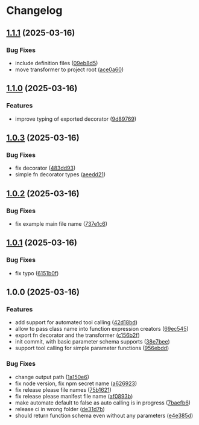 # Changelog

## [1.1.1](https://github.com/chenhunghan/2schema/compare/2schema-v1.1.0...2schema-v1.1.1) (2025-03-16)


### Bug Fixes

* include definition files ([09eb8d5](https://github.com/chenhunghan/2schema/commit/09eb8d56650659da8c94345c713e37e30600ec0f))
* move transformer to project root ([ace0a60](https://github.com/chenhunghan/2schema/commit/ace0a603e22f69ff2f302635c0566ca9601245e1))

## [1.1.0](https://github.com/chenhunghan/2schema/compare/2schema-v1.0.3...2schema-v1.1.0) (2025-03-16)


### Features

* improve typing of exported decorator ([9d89769](https://github.com/chenhunghan/2schema/commit/9d897696e1b173bfc92b0c45519c1ea8f6a69266))

## [1.0.3](https://github.com/chenhunghan/2schema/compare/2schema-v1.0.2...2schema-v1.0.3) (2025-03-16)


### Bug Fixes

* fix decorator ([483dd93](https://github.com/chenhunghan/2schema/commit/483dd9372a84a3ac9e95ceac3bb57c6beaa1f36e))
* simple fn decorator types ([aeedd21](https://github.com/chenhunghan/2schema/commit/aeedd21626db8883fff507f342c37ca11cd5f44a))

## [1.0.2](https://github.com/chenhunghan/2schema/compare/2schema-v1.0.1...2schema-v1.0.2) (2025-03-16)


### Bug Fixes

* fix example main file name ([737e1c6](https://github.com/chenhunghan/2schema/commit/737e1c6d6aed2f6f4b6986d4877a877740627ca1))

## [1.0.1](https://github.com/chenhunghan/2schema/compare/2schema-v1.0.0...2schema-v1.0.1) (2025-03-16)


### Bug Fixes

* fix typo ([6151b0f](https://github.com/chenhunghan/2schema/commit/6151b0f9c0a5db6e1e611903eb94b951db98a98b))

## 1.0.0 (2025-03-16)


### Features

* add support for automated tool calling ([42d18bd](https://github.com/chenhunghan/2schema/commit/42d18bd1ebf7f9590987a37b03c8af445780d4ba))
* allow to pass class name into function expression creators ([69ec545](https://github.com/chenhunghan/2schema/commit/69ec5457273a535006d816418a5a984c67026889))
* export fn decorator and the transformer ([c156b2f](https://github.com/chenhunghan/2schema/commit/c156b2f14599f6dee50477001393872bce447c77))
* init commit, with basic parameter schema supports ([38e7bee](https://github.com/chenhunghan/2schema/commit/38e7beeab12b76b312f5c14f01c7540f15258c5c))
* support tool calling for simple parameter functions ([956ebdd](https://github.com/chenhunghan/2schema/commit/956ebdd1a69019011128384447e6860bda2eb18d))


### Bug Fixes

* change output path ([1a150e6](https://github.com/chenhunghan/2schema/commit/1a150e6d7458e8b89689a267cb9fbb25d4eb2247))
* fix node version, fix npm secret name ([a626923](https://github.com/chenhunghan/2schema/commit/a626923fba5a63cf307e75b3cf52764c008b21b7))
* fix release please file names ([75b1621](https://github.com/chenhunghan/2schema/commit/75b162160da03cbaec5a213a34619009b13e823b))
* fix release please manifest file name ([af0893b](https://github.com/chenhunghan/2schema/commit/af0893bdb7f127354abef7c52d51ccc27715af3f))
* make automate default to false as auto calling is in progress ([7baefb6](https://github.com/chenhunghan/2schema/commit/7baefb60ab037a98febd89a63bc5bde5944cf1b9))
* release ci in wrong folder ([de31d7b](https://github.com/chenhunghan/2schema/commit/de31d7ba2b5ac9022dc57fbc8d38f90a02220ab3))
* should return function schema even without any parameters ([e4e385d](https://github.com/chenhunghan/2schema/commit/e4e385da4aa67d29e07e0e97b3a230a45adb2fb6))
